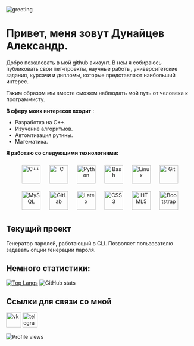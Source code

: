<img src='https://rishavanand.github.io/static/images/greetings.gif' alt='greeting'>

# Привет, меня зовут Дунайцев Александр.

Добро пожаловать в мой github аккаунт. 
В нем я собираюсь публиковать свои пет-проекты, научные работы, университетские задания, курсачи и дипломы, которые представляют наибольший интерес.

Таким образом мы вместе сможем наблюдать мой путь от человека к программисту.

**В сферу моих интересов входит** :
- Разработка на C++.
- Изучение алгоритмов.
- Автомтизация рутины.
- Математика.

**Я работаю со следующими технологиями:**
<div align="center">  
  <img style="margin: 10px" src="https://profilinator.rishav.dev/skills-assets/cplusplus-original.svg" alt="C++" height="50" />
  <img style="margin: 10px" src="https://profilinator.rishav.dev/skills-assets/c-original.svg" alt="C" height="50" />
  <img style="margin: 10px" src="https://profilinator.rishav.dev/skills-assets/python-original.svg" alt="Python" height="50" /> 
  <img style="margin: 10px" src="https://profilinator.rishav.dev/skills-assets/gnu_bash-icon.svg" alt="Bash" height="50" />
  <img style="margin: 10px" src="https://profilinator.rishav.dev/skills-assets/linux-original.svg" alt="Linux" height="50" />
  <img style="margin: 10px" src="https://profilinator.rishav.dev/skills-assets/git-scm-icon.svg" alt="Git" height="50" />
  <img style="margin: 10px" src="https://profilinator.rishav.dev/skills-assets/mysql-original-wordmark.svg" alt="MySQL" height="50" />
  <img style="margin: 10px" src="https://profilinator.rishav.dev/skills-assets/gitlab.svg" alt="GitLab" height="50" />
  <img style="margin: 10px" src="https://profilinator.rishav.dev/skills-assets/latex.png" alt="Latex" height="50" />
  <img style="margin: 10px" src="https://profilinator.rishav.dev/skills-assets/css3-original-wordmark.svg" alt="CSS3" height="50" />
  <img style="margin: 10px" src="https://profilinator.rishav.dev/skills-assets/html5-original-wordmark.svg" alt="HTML5" height="50" />
  <img style="margin: 10px" src="https://profilinator.rishav.dev/skills-assets/bootstrap-plain.svg" alt="Bootstrap" height="50" />  
</div>

## Текущий проект

Генератор паролей, работающий в CLI. Позволяет пользователю задавать опции генерации пароля.

<!--- Минимальное поисание + ссылка --->

## Немного статистики:

[![Top Langs](https://github-readme-stats.vercel.app/api/top-langs/?username=dunaitseva)](https://github.com/anuraghazra/github-readme-stats)
![GitHub stats](https://github-readme-stats.vercel.app/api?username=dunaitseva&show_icons=true) 

## Ссылки для связи со мной

[<img src='https://cdn-icons.flaticon.com/png/512/3670/premium/3670055.png?token=exp=1642128148~hmac=2dce5b2c90eb63e05a8a1cb8b19d5605' alt='vk' height='40'>](https://vk.com/shmalens) 
[<img src='https://cdn-icons-png.flaticon.com/512/906/906377.png' alt='telegram' height='40'>](https://t.me/shmalens) 


![Profile views](https://gpvc.arturio.dev/dunaitseva) 
<!---
dunaitseva/dunaitseva is a ✨ special ✨ repository because its `README.md` (this file) appears on your GitHub profile.
You can click the Preview link to take a look at your changes.
--->
